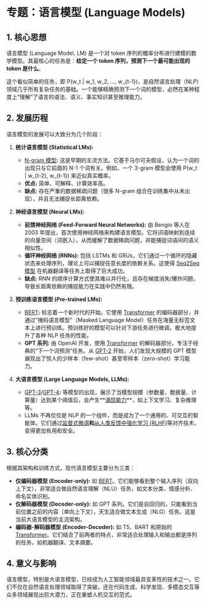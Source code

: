 # 专题：语言模型 (Language Models)

## 1. 核心思想

语言模型 (Language Model, LM) 是一个对 token 序列的概率分布进行建模的数学模型。其最核心的任务是：**给定一个 token 序列，预测下一个最可能出现的 token 是什么**。
  
这个看似简单的任务，即 P(w_t | w_1, w_2, ..., w_{t-1})，是自然语言处理（NLP）领域几乎所有复杂任务的基础。一个能够精确预测下一个词的模型，必然在某种程度上“理解”了语言的语法、语义、事实知识甚至推理能力。

## 2. 发展历程

语言模型的发展可以大致分为几个阶段：

1. **统计语言模型 (Statistical LMs):**

   - [N-gram 模型](./Lecture1-N-gram-%E6%A8%A1%E5%9E%8B.md)**:** 这是早期的主流方法。它基于马尔可夫假设，认为一个词的出现只与它前面的 N-1 个词有关。例如，一个 3-gram 模型会使用 P(w_t | w_{t-2}, w_{t-1}) 来近似真实概率。
   - **优点:** 简单、可解释、计算效率高。
   - **缺点:** 存在严重的数据稀疏问题（很多 N-gram 组合在训练集中从未出现），并且无法捕捉长距离依赖。

2. **神经语言模型 (Neural LMs):**

   - **前馈神经网络 (Feed-Forward Neural Networks):** 由 Bengio 等人在 2003 年提出，首次使用神经网络来构建语言模型。它将词语映射到连续的向量空间（词嵌入），从而缓解了数据稀疏问题，并能捕捉词语间的语义相似性。
   - **循环神经网络 (RNNs):** 包括 LSTMs 和 GRUs，它们通过一个循环的隐藏状态来处理序列，理论上可以捕捉任意长度的依赖关系。这使得 [Seq2Seq 模型](./Lecture1-Seq2Seq-%E6%A8%A1%E5%9E%8B.md) 在机器翻译等任务上取得了巨大成功。
   - **缺点:** RNN 的顺序计算方式使其难以并行化，且存在梯度消失/爆炸问题，导致长距离依赖的捕捉能力在实践中仍然有限。

3. **预训练语言模型 (Pre-trained LMs):**

   - [BERT](./Lecture1-BERT.md)**:** 标志着一个新时代的开始。它使用 [Transformer](./Lecture1-Transformer.md) 的编码器部分，并通过“掩码语言模型”（Masked Language Model）任务在海量无标签文本上进行预训练。预训练好的模型可以针对下游任务进行微调，极大地提升了各种 NLP 任务的性能。
   - **GPT 系列:** 由 OpenAI 开发，使用 [Transformer](./Lecture1-Transformer.md) 的解码器部分，专注于经典的“下一个词预测”任务。从 [GPT-2](./Lecture1-GPT-4.md) 开始，人们发现大规模的 GPT 模型展现出了惊人的少样本（few-shot）甚至零样本（zero-shot）学习能力。

4. **大语言模型 (Large Language Models, LLMs):**

   - [GPT-3](./Lecture1-GPT-4.md)/[GPT-4](./Lecture1-GPT-4.md)**:** 等模型的出现，展示了当模型规模（参数量、数据量、计算量）达到某个阈值后，会产生**[涌现能力](./Lecture1-Emergent-Behavior.md)**，如上下文学习、复杂推理等。
   - LLMs 不再仅仅是 NLP 的一个组件，而是成为了一个通用的、可交互的智能体。它们通过[监督式微调](./Lecture1-Supervised-Fine-Tuning.md)**和**[从人类反馈中强化学习 (RLHF)](./Lecture1-RLHF.md)等对齐技术，变得更加有用和安全。


## 3. 核心分类

根据其架构和训练方式，现代语言模型主要分为三类：

- **仅编码器模型 (Encoder-only):** 如 [BERT](./Lecture1-BERT.md)。它们能够看到整个输入序列（双向上下文），非常适合做自然语言理解（NLU）任务，如文本分类、情感分析、命名实体识别。
- **仅解码器模型 (Decoder-only):** 如 GPT 系列。它们是自回归的，只能看到当前位置之前的内容（单向上下文），天生适合做文本生成（NLG）任务。这是当前大语言模型的主流架构。
- **编码器-解码器模型 (Encoder-Decoder):** 如 T5、BART 和原始的 [Transformer](./Lecture1-Transformer.md)。它们结合了前两者的特点，非常适合处理输入和输出都是序列的任务，如机器翻译、文本摘要。

## 4. 意义与影响

语言模型，特别是大语言模型，已经成为人工智能领域最具变革性的技术之一。它们不仅在自然语言处理领域取得了突破，还在代码生成、科学发现、多模态交互等众多领域展现出巨大潜力，正在重塑人机交互的范式。